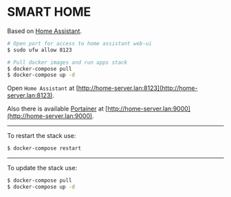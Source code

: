 # SMART HOME

Based on [Home Assistant](https://www.home-assistant.io/).

```bash
# Open port for access to home assistant web-ui
$ sudo ufw allow 8123

# Pull docker images and run apps stack
$ docker-compose pull
$ docker-compose up -d
```

Open `Home Assistant` at [http://home-server.lan:8123](http://home-server.lan:8123).

Also there is available [Portainer](https://github.com/portainer/portainer) 
at [http://home-server.lan:9000](http://home-server.lan:9000).

---

To restart the stack use:

```bash
$ docker-compose restart
```

---

To update the stack use:

```bash
$ docker-compose pull
$ docker-compose up -d
```
